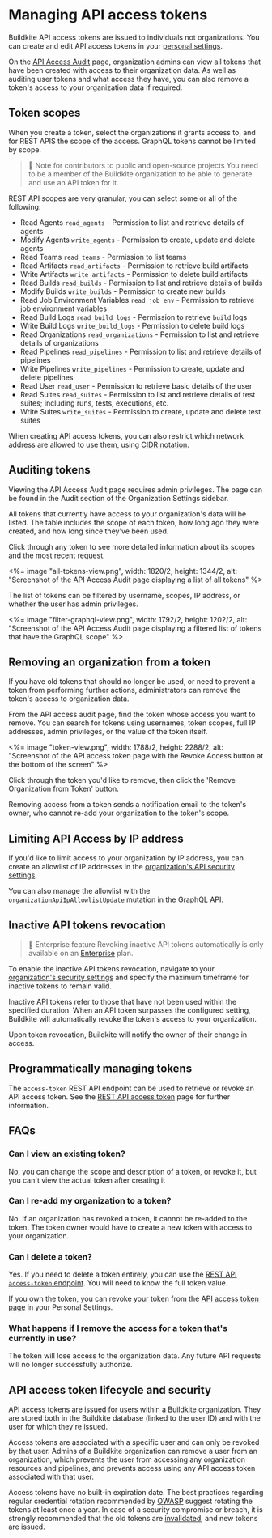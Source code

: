 # Managing API access tokens

Buildkite API access tokens are issued to individuals not organizations. You can create and edit API access tokens in your [personal settings](https://buildkite.com/user/api-access-tokens).

On the [API Access Audit](https://buildkite.com/organizations/~/api-access-audit) page, organization admins can view all tokens that have been created with access to their organization data. As well as auditing user tokens and what access they have, you can also remove a token's access to your organization data if required.

## Token scopes

When you create a token, select the organizations it grants access to, and for REST APIS the scope of the access. GraphQL tokens cannot be limited by scope.

> 📘 Note for contributors to public and open-source projects
> You need to be a member of the Buildkite organization to be able to generate and use an API token for it.

REST API scopes are very granular, you can select some or all of the following:

-   Read Agents `read_agents` - Permission to list and retrieve details of agents
-   Modify Agents `write_agents` - Permission to create, update and delete agents
-   Read Teams `read_teams` - Permission to list teams
-   Read Artifacts `read_artifacts` - Permission to retrieve build artifacts
-   Write Artifacts `write_artifacts` - Permission to delete build artifacts
-   Read Builds `read_builds` - Permission to list and retrieve details of builds
-   Modify Builds `write_builds` - Permission to create new builds
-   Read Job Environment Variables `read_job_env` - Permission to retrieve job environment variables
-   Read Build Logs `read_build_logs` - Permission to retrieve `build` logs
-   Write Build Logs `write_build_logs` - Permission to delete build logs
-   Read Organizations `read_organizations` - Permission to list and retrieve details of organizations
-   Read Pipelines `read_pipelines` - Permission to list and retrieve details of pipelines
-   Write Pipelines `write_pipelines` - Permission to create, update and delete pipelines
-   Read User `read_user` - Permission to retrieve basic details of the user
-   Read Suites `read_suites` - Permission to list and retrieve details of test suites; including runs,
    tests, executions, etc.
-   Write Suites `write_suites` - Permission to create, update and delete test suites

When creating API access tokens, you can also restrict which network address are allowed to use them, using [CIDR notation](https://en.wikipedia.org/wiki/Classless_Inter-Domain_Routing).

## Auditing tokens

Viewing the API Access Audit page requires admin privileges. The page can be found in the Audit section of the Organization Settings sidebar.

All tokens that currently have access to your organization's data will be listed. The table includes the scope of each token, how long ago they were created, and how long since they've been used.

Click through any token to see more detailed information about its scopes and the most recent request.

<%= image "all-tokens-view.png", width: 1820/2, height: 1344/2, alt: "Screenshot of the API Access Audit page displaying a list of all tokens" %>

The list of tokens can be filtered by username, scopes, IP address, or whether the user has admin privileges.

<%= image "filter-graphql-view.png", width: 1792/2, height: 1202/2, alt: "Screenshot of the API Access Audit page displaying a filtered list of tokens that have the GraphQL scope" %>

## Removing an organization from a token

If you have old tokens that should no longer be used, or need to prevent a token from performing further actions, administrators can remove the token's access to organization data.

From the API access audit page, find the token whose access you want to remove. You can search for tokens using usernames, token scopes, full IP addresses, admin privileges, or the value of the token itself.

<%= image "token-view.png", width: 1788/2, height: 2288/2, alt: "Screenshot of the API access token page with the Revoke Access button at the bottom of the screen" %>

Click through the token you'd like to remove, then click the 'Remove Organization from Token' button.

Removing access from a token sends a notification email to the token's owner, who cannot re-add your organization to the token's scope.

## Limiting API Access by IP address

If you'd like to limit access to your organization by IP address, you can create an allowlist of IP addresses in the [organization's API security settings](https://buildkite.com/organizations/~/security/api).

You can also manage the allowlist with the [`organizationApiIpAllowlistUpdate`](/docs/apis/graphql/schemas/mutation/organizationapiipallowlistupdate) mutation in the GraphQL API.

## Inactive API tokens revocation

> 📘 Enterprise feature
> Revoking inactive API tokens automatically is only available on an [Enterprise](https://buildkite.com/pricing) plan.

To enable the inactive API tokens revocation, navigate to your [organization's security settings](https://buildkite.com/organizations/~/security) and specify the maximum timeframe for inactive tokens to remain valid.

Inactive API tokens refer to those that have not been used within the specified duration. When an API token surpasses the configured setting, Buildkite will automatically revoke the token's access to your organization.

Upon token revocation, Buildkite will notify the owner of their change in access.

## Programmatically managing tokens

The `access-token` REST API endpoint can be used to retrieve or revoke an API access token. See the [REST API access token](/docs/apis/rest-api/access-token) page for further information.

## FAQs

### Can I view an existing token?

No, you can change the scope and description of a token, or revoke it, but you can't view the actual token after creating it

### Can I re-add my organization to a token?

No. If an organization has revoked a token, it cannot be re-added to the token. The token owner would have to create a new token with access to your organization.

### Can I delete a token?

Yes. If you need to delete a token entirely, you can use the [REST API `access-token` endpoint](/docs/apis/rest-api/access-token#revoke-the-current-token). You will need to know the full token value.

If you own the token, you can revoke your token from the [API access token page](https://buildkite.com/user/api-access-tokens) in your Personal Settings.

### What happens if I remove the access for a token that's currently in use?

The token will lose access to the organization data. Any future API requests will no longer successfully authorize.

## API access token lifecycle and security

API access tokens are issued for users within a Buildkite organization. They are stored both in the Buildkite database (linked to the user ID) and with the user for which they're issued.

Access tokens are associated with a specific user and can only be revoked by that user. Admins of a Buildkite organization can remove a user from an organization, which prevents the user from accessing any organization resources and pipelines, and prevents access using any API access token associated with that user.

Access tokens have no built-in expiration date. The best practices regarding regular credential rotation recommended by [OWASP](https://cheatsheetseries.owasp.org/cheatsheets/Cryptographic_Storage_Cheat_Sheet.html#key-lifetimes-and-rotation) suggest rotating the tokens at least once a year. In case of a security compromise or breach, it is strongly recommended that the old tokens are [invalidated](/docs/apis/managing-api-tokens#removing-an-organization-from-a-token), and new tokens are issued.
